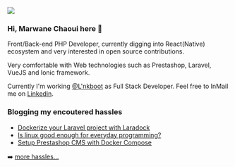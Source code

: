 ![](https://komarev.com/ghpvc/?username=moghwan)

### Hi, Marwane Chaoui here 👋

<!-- I don't like Full Stack Developer job title tbh -->
Front/Back-end PHP Developer, currently digging into React(Native) ecosystem and very interested in open source contributions.

Very comfortable with Web technologies such as Prestashop, Laravel, VueJS and Ionic framework.

Currently I'm working [@L'nkboot](https://twitter.com/LNKBOOT) as Full Stack Developer. Feel free to InMail me on [Linkedin](https://linkedin.com/in/moghwan).

### Blogging my encoutered hassles
<!-- BLOG-POST-LIST:START -->
- [Dockerize your Laravel project with Laradock](https://dev.to/moghwan/dockerize-your-laravel-project-with-laradock-2io1)
- [Is linux good enough for everyday programming?](https://dev.to/moghwan/is-linux-good-enough-for-everyday-programming-3kol)
- [Setup Prestashop CMS with Docker Compose](https://dev.to/moghwan/setup-prestashop-with-docker-compose-39mn)
<!-- BLOG-POST-LIST:END -->
➡️ [more hassles...](https://moghwan.me/blog)
